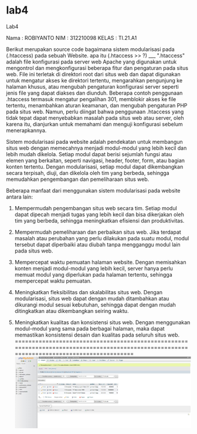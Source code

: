 # lab4
Lab4

Nama : ROBIYANTO
NIM : 312210098
KELAS : TI.21.A1

Berikut merupakan source code bagaimana sistem modularisasi pada (.htaccess) pada sebuah Website.
apa itu (.htaccess >> ?) 
___ ".htaccess" adalah file konfigurasi pada server web Apache yang digunakan untuk mengontrol dan mengkonfigurasi beberapa fitur dan pengaturan pada situs web. File ini terletak di direktori root dari situs web dan dapat digunakan untuk mengatur akses ke direktori tertentu, mengarahkan pengunjung ke halaman khusus, atau mengubah pengaturan konfigurasi server seperti jenis file yang dapat diakses dan diunduh. Beberapa contoh penggunaan .htaccess termasuk mengatur pengalihan 301, memblokir akses ke file tertentu, menambahkan aturan keamanan, dan mengubah pengaturan PHP pada situs web. Namun, perlu diingat bahwa penggunaan .htaccess yang tidak tepat dapat menyebabkan masalah pada situs web atau server, oleh karena itu, dianjurkan untuk memahami dan menguji konfigurasi sebelum menerapkannya.

Sistem modularisasi pada website adalah pendekatan untuk membangun situs web dengan memecahnya menjadi modul-modul yang lebih kecil dan lebih mudah dikelola. Setiap modul dapat berisi sejumlah fungsi atau elemen yang berkaitan, seperti navigasi, header, footer, form, atau bagian konten tertentu. Dengan modularisasi, setiap modul dapat dikembangkan secara terpisah, diuji, dan dikelola oleh tim yang berbeda, sehingga memudahkan pengembangan dan pemeliharaan situs web.

Beberapa manfaat dari menggunakan sistem modularisasi pada website antara lain:

1. Mempermudah pengembangan situs web secara tim. Setiap modul dapat dipecah menjadi tugas yang lebih kecil dan bisa dikerjakan oleh tim yang berbeda, sehingga meningkatkan efisiensi dan produktivitas.

2. Mempermudah pemeliharaan dan perbaikan situs web. Jika terdapat masalah atau perubahan yang perlu dilakukan pada suatu modul, modul tersebut dapat diperbaiki atau diubah tanpa mengganggu modul lain pada situs web.

3. Mempercepat waktu pemuatan halaman website. Dengan memisahkan konten menjadi modul-modul yang lebih kecil, server hanya perlu memuat modul yang diperlukan pada halaman tertentu, sehingga mempercepat waktu pemuatan.

4. Meningkatkan fleksibilitas dan skalabilitas situs web. Dengan modularisasi, situs web dapat dengan mudah ditambahkan atau dikurangi modul sesuai kebutuhan, sehingga   dapat dengan mudah ditingkatkan atau dikembangkan seiring waktu.

5. Meningkatkan kualitas dan konsistensi situs web. Dengan menggunakan modul-modul yang sama pada berbagai halaman, maka dapat memastikan konsistensi desain dan kualitas pada seluruh situs web.
=========================================================================================================================================
![Skren](/SS/1.jpg)

